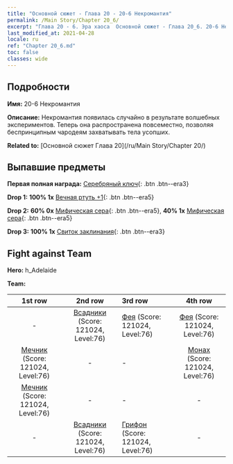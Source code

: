 ```yaml
---
title: "Основной сюжет - Глава 20 - 20-6 Некромантия"
permalink: /Main Story/Chapter 20_6/
excerpt: "Глава 20 - 6. Эра хаоса  Основной сюжет - Глава 20_6. 20-6 Некромантия"
last_modified_at: 2021-04-28
locale: ru
ref: "Chapter 20_6.md"
toc: false
classes: wide
---
```


## Подробности

 **Имя:** 20-6 Некромантия

 **Описание:** Некромантия появилась случайно в результате волшебных экспериментов. Теперь она распространена повсеместно, позволяя беспринципным чародеям захватывать тела усопших.

 **Related to:** [Основной сюжет Глава 20](/ru/Main Story/Chapter 20/)

## Выпавшие предметы

 **Первая полная награда:** [Серебряный ключ](/ItemsRU/con_693/){: .btn .btn--era3}

 **Drop 1:** **100% 1x** [Вечная ртуть +1](/ItemsRU/mat_70/){: .btn .btn--era5}

 **Drop 2:** **60% 0x** [Мифическая сера](/ItemsRU/mat_64/){: .btn .btn--era5}, **40% 1x** [Мифическая сера](/ItemsRU/mat_64/){: .btn .btn--era5}

 **Drop 3:** **100% 1x** [Свиток заклинания](/ItemsRU/con_694/){: .btn .btn--era3}


## Fight against Team
 **Hero:** h_Adelaide

 **Team:**


  | 1st row | 2nd row | 3rd row | 4th row |
  |:----:|:----:|:----|:----:|
  | - | [Всадники](/ru/units/Cavalier/) (Score: 121024, Level:76)  | [Фея](/ru/units/Sprite/) (Score: 121024, Level:76)  | [Фея](/ru/units/Sprite/) (Score: 121024, Level:76)  |
  | [Мечник](/ru/units/Swordsman/) (Score: 121024, Level:76)  | - | - | [Монах](/ru/units/Monk/) (Score: 121024, Level:76)  |
  | [Мечник](/ru/units/Swordsman/) (Score: 121024, Level:76)  | - | - | - |
  | - | [Всадники](/ru/units/Cavalier/) (Score: 121024, Level:76)  | [Грифон](/ru/units/Griffin/) (Score: 121024, Level:76)  | - |


